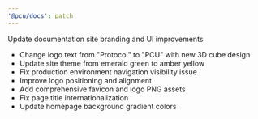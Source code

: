 ```yaml
---
'@pcu/docs': patch
---
```


Update documentation site branding and UI improvements

- Change logo text from "Protocol" to "PCU" with new 3D cube design
- Update site theme from emerald green to amber yellow
- Fix production environment navigation visibility issue
- Improve logo positioning and alignment
- Add comprehensive favicon and logo PNG assets
- Fix page title internationalization
- Update homepage background gradient colors
